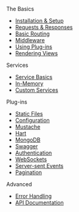 The Basics
* [Installation & Setup](https://github.com/angel-dart/angel/wiki/Installation-&-Setup)
* [Requests & Responses](https://github.com/angel-dart/angel/wiki/Requests-&-Responses)
* [Basic Routing](https://github.com/angel-dart/angel/wiki/Basic-Routing)
* [Middleware](https://github.com/angel-dart/angel/wiki/Middleware)
* [Using Plug-ins](https://github.com/angel-dart/angel/wiki/Using-Plug--ins)
* [Rendering Views](https://github.com/angel-dart/angel/wiki/Rendering-Views)

Services
* [Service Basics](https://github.com/angel-dart/angel/wiki/Service-Basics)
* [In-Memory](https://github.com/angel-dart/angel/wiki/In--Memory)
* [Custom Services](https://github.com/angel-dart/angel/wiki/Custom-Services)

Plug-ins
* [Static Files](https://github.com/angel-dart/angel/wiki/Static-Files)
* [Configuration](https://github.com/angel-dart/angel/wiki/Configuration)
* [Mustache](https://github.com/angel-dart/angel/wiki/Mustache)
* [Hart](https://github.com/angel-dart/angel/wiki/Hart)
* [MongoDB](https://github.com/angel-dart/angel/wiki/MongoDB)
* [Swagger](https://github.com/angel-dart/angel/wiki/Swagger)
* [Authentication](https://github.com/angel-dart/angel/wiki/Authentication)
* [WebSockets](https://github.com/angel-dart/angel/wiki/WebSockets)
* [Server-sent Events](https://github.com/angel-dart/angel/wiki/Server--sent-Events)
* [Pagination](https://github.com/angel-dart/angel/wiki/Pagination)

Advanced
* [Error Handling](https://github.com/angel-dart/angel/wiki/Error-Handling)
* [API Documentation](http://www.dartdocs.org/documentation/angel_framework/1.0.0-dev)